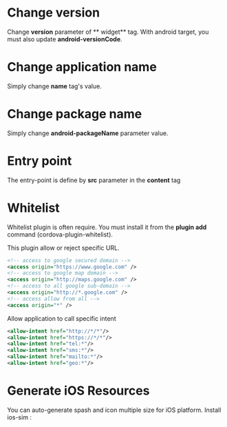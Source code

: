 # Change version
 
 Change **version** parameter of ** widget** tag. With android target, you must also update **android-versionCode**.
 
# Change application name
 
 Simply change **name** tag's value.
 
# Change package name

 Simply change **android-packageName** parameter value.
 
# Entry point
 
 The entry-point is define by **src** parameter in the **content** tag
 
# Whitelist
 
 Whitelist plugin is often require. You must install it from the **plugin add** command (cordova-plugin-whitelist).
 
 This plugin allow or reject specific URL.
 
 ```xml
<!-- access to google secured domain -->
<access origin="https://www.google.com" />
<!-- access to google map domain -->
<access origin="http://maps.google.com" />
<!-- access to all google sub-domain -->
<access origin="http://*.google.com" />
<!-- access allow from all -->
<access origin="*" />
 ```
 
 Allow application to call specific intent
 
 ```xml
<allow-intent href="http://*/*"/>
<allow-intent href="https://*/*"/>
<allow-intent href="tel:*"/>
<allow-intent href="sms:*"/>
<allow-intent href="mailto:*"/>
<allow-intent href="geo:*"/>
```

# Generate iOS Resources

You can auto-generate spash and icon multiple size for iOS platform.
Install ios-sim :
